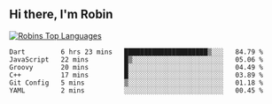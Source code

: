 ## Hi there, I'm Robin

[![Robins Top Languages](https://github-readme-stats.vercel.app/api/top-langs/?username=robinaerts&layout=compact)](https://github.com/anuraghazra/github-readme-stats)

<!--START_SECTION:waka-->

```text
Dart         6 hrs 23 mins   █████████████████████▒░░░   84.79 %
JavaScript   22 mins         █▒░░░░░░░░░░░░░░░░░░░░░░░   05.06 %
Groovy       20 mins         █░░░░░░░░░░░░░░░░░░░░░░░░   04.49 %
C++          17 mins         █░░░░░░░░░░░░░░░░░░░░░░░░   03.89 %
Git Config   5 mins          ▒░░░░░░░░░░░░░░░░░░░░░░░░   01.18 %
YAML         2 mins          ░░░░░░░░░░░░░░░░░░░░░░░░░   00.45 %
```

<!--END_SECTION:waka-->
